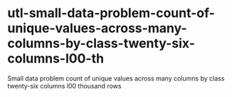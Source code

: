 # utl-small-data-problem-count-of-unique-values-across-many-columns-by-class-twenty-six-columns-l00-th
Small data problem count of unique values across many columns by class twenty-six columns l00 thousand rows
